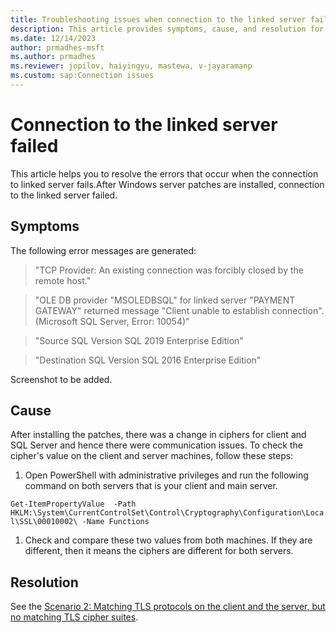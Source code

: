 ```yaml
---
title: Troubleshooting issues when connection to the linked server fails
description: This article provides symptoms, cause, and resolution for troubleshooting the error that occurs when there is a failure in connecting to the linked server.
ms.date: 12/14/2023
author: prmadhes-msft
ms.author: prmadhes
ms.reviewer: jopilov, haiyingyu, mastewa, v-jayaramanp
ms.custom: sap:Connection issues
---
```


# Connection to the linked server failed

This article helps you to resolve the errors that occur when the connection to linked server fails.After Windows server patches are installed, connection to the linked server failed.

## Symptoms

The following error messages are generated:

> "TCP Provider: An existing connection was forcibly closed by the remote host."

> "OLE DB provider "MSOLEDBSQL" for linked server "PAYMENT GATEWAY" returned message "Client unable to establish connection". (Microsoft SQL Server, Error: 10054)"

> "Source SQL Version SQL 2019 Enterprise Edition"

> "Destination SQL Version SQL 2016 Enterprise Edition"

Screenshot to be added.

## Cause

After installing the patches, there was a change in ciphers for client and SQL Server and hence there were communication issues. To check the cipher's value on the client and server machines, follow these steps:

1. Open PowerShell with administrative privileges and run the following command on both servers that is your client and main server.

`Get-ItemPropertyValue  -Path HKLM:\System\CurrentControlSet\Control\Cryptography\Configuration\Local\SSL\00010002\ -Name Functions`

1. Check and compare these two values from both machines. If they are different, then it means the ciphers are different for both servers.

## Resolution

See the [Scenario 2: Matching TLS protocols on the client and the server, but no matching TLS cipher suites](tls-exist-connection-closed.md).

